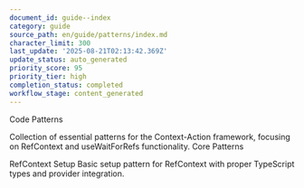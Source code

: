 ```yaml
---
document_id: guide--index
category: guide
source_path: en/guide/patterns/index.md
character_limit: 300
last_update: '2025-08-21T02:13:42.369Z'
update_status: auto_generated
priority_score: 95
priority_tier: high
completion_status: completed
workflow_stage: content_generated
---
```

Code Patterns

Collection of essential patterns for the Context-Action framework, focusing on RefContext and useWaitForRefs functionality. Core Patterns

RefContext Setup
Basic setup pattern for RefContext with proper TypeScript types and provider integration.
